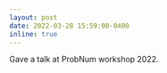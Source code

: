 ```yaml
---
layout: post
date: 2022-03-28 15:59:00-0400
inline: true
---
```


Gave a talk at ProbNum workshop 2022.
